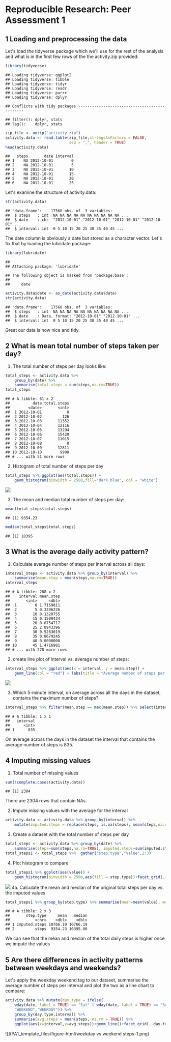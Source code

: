 # Reproducible Research: Peer Assessment 1



## 1 Loading and preprocessing the data

Let's load the tidyverse package which we'll use for the rest of the analysis
and what is in the first few rows of the the activity.zip provided:


```r
library(tidyverse)
```

```
## Loading tidyverse: ggplot2
## Loading tidyverse: tibble
## Loading tidyverse: tidyr
## Loading tidyverse: readr
## Loading tidyverse: purrr
## Loading tidyverse: dplyr
```

```
## Conflicts with tidy packages ----------------------------------------------
```

```
## filter(): dplyr, stats
## lag():    dplyr, stats
```

```r
zip_file <- unzip("activity.zip")
activity.data <- read.table(zip_file,stringsAsFactors = FALSE, 
                            sep = ",", header = TRUE)
head(activity.data)
```

```
##   steps       date interval
## 1    NA 2012-10-01        0
## 2    NA 2012-10-01        5
## 3    NA 2012-10-01       10
## 4    NA 2012-10-01       15
## 5    NA 2012-10-01       20
## 6    NA 2012-10-01       25
```

Let's examine the structure of activity.data:


```r
str(activity.data)
```

```
## 'data.frame':	17568 obs. of  3 variables:
##  $ steps   : int  NA NA NA NA NA NA NA NA NA NA ...
##  $ date    : chr  "2012-10-01" "2012-10-01" "2012-10-01" "2012-10-01" ...
##  $ interval: int  0 5 10 15 20 25 30 35 40 45 ...
```

The date column is obviously a date but stored as a character vector. Let's fix
that by loading the lubridate package:


```r
library(lubridate)
```

```
## 
## Attaching package: 'lubridate'
```

```
## The following object is masked from 'package:base':
## 
##     date
```

```r
activity.data$date <- as_date(activity.data$date)
str(activity.data)
```

```
## 'data.frame':	17568 obs. of  3 variables:
##  $ steps   : int  NA NA NA NA NA NA NA NA NA NA ...
##  $ date    : Date, format: "2012-10-01" "2012-10-01" ...
##  $ interval: int  0 5 10 15 20 25 30 35 40 45 ...
```

Great our data is now nice and tidy.

## 2 What is mean total number of steps taken per day?

1. The total number of steps per day looks like:

```r
total_steps <- activity.data %>% 
    group_by(date) %>% 
    summarise(total.steps = sum(steps,na.rm=TRUE))
total_steps
```

```
## # A tibble: 61 x 2
##          date total.steps
##        <date>       <int>
##  1 2012-10-01           0
##  2 2012-10-02         126
##  3 2012-10-03       11352
##  4 2012-10-04       12116
##  5 2012-10-05       13294
##  6 2012-10-06       15420
##  7 2012-10-07       11015
##  8 2012-10-08           0
##  9 2012-10-09       12811
## 10 2012-10-10        9900
## # ... with 51 more rows
```

2. Histogram of total number of steps per day

```r
total_steps %>% ggplot(aes(total.steps)) + 
    geom_histogram(binwidth = 2500,fill="dark blue", col = "white")
```

![](PA1_template_files/figure-html/histogram-1.png)<!-- -->

3. The mean and median total number of steps per day:

```r
mean(total_steps$total.steps)
```

```
## [1] 9354.23
```

```r
median(total_steps$total.steps)
```

```
## [1] 10395
```

## 3 What is the average daily activity pattern?

1. Calculate average number of steps per interval across all days:


```r
interval_steps <- activity.data %>% group_by(interval) %>% 
    summarise(mean.step = mean(steps,na.rm=TRUE))
interval_steps
```

```
## # A tibble: 288 x 2
##    interval mean.step
##       <int>     <dbl>
##  1        0 1.7169811
##  2        5 0.3396226
##  3       10 0.1320755
##  4       15 0.1509434
##  5       20 0.0754717
##  6       25 2.0943396
##  7       30 0.5283019
##  8       35 0.8679245
##  9       40 0.0000000
## 10       45 1.4716981
## # ... with 278 more rows
```

2. create line plot of interval vs. average number of steps:

```r
interval_steps %>% ggplot(aes(x = interval, y = mean.step)) +
    geom_line(col = "red") + labs(title = "Average number of steps per day by interval")
```

![](PA1_template_files/figure-html/plot-1.png)<!-- -->

3. Which 5-minute interval, on average across all the days in the dataset, 
contains the maximum number of steps?


```r
interval_steps %>% filter(mean.step == max(mean.step)) %>% select(interval)
```

```
## # A tibble: 1 x 1
##   interval
##      <int>
## 1      835
```
On average across the days in the dataset the interval that contains the average
number of steps is 835.

## 4 Imputing missing values

1. Total number of missing values


```r
sum(!complete.cases(activity.data))
```

```
## [1] 2304
```
There are 2304 rows that contain NAs.

2. Impute missing values with the average for the interval


```r
activity.data <- activity.data %>% group_by(interval) %>% 
    mutate(imputed.steps = replace(steps, is.na(steps), mean(steps,na.rm=TRUE)))
```

3. Create a dataset with the total number of steps per day


```r
total_steps <- activity.data %>% group_by(date) %>% 
    summarise(steps=sum(steps,na.rm=TRUE), imputed.steps=sum(imputed.steps)) 
total_steps1 <- total_steps %>%  gather("step.type","value",2:3)
```

4. Plot histogram to compare

```r
total_steps1 %>% ggplot(aes(value)) + 
    geom_histogram(binwidth = 2500,aes(fill = step.type))+facet_grid(.~step.type)
```

![](PA1_template_files/figure-html/histogram2-1.png)<!-- -->
4a. Calculate the mean and median of the original total steps per day vs. the imputed values

```r
total_steps1 %>% group_by(step.type) %>% summarise(mean=mean(value), median=median(value))
```

```
## # A tibble: 2 x 3
##       step.type     mean   median
##           <chr>    <dbl>    <dbl>
## 1 imputed.steps 10766.19 10766.19
## 2         steps  9354.23 10395.00
```
We can see that the mean and median of the total daily steps is higher once we impute the values

## 5 Are there differences in activity patterns between weekdays and weekends?

Let's apply the weekday weekend tag to our dataset, summarise the average number of steps per interval
and plot the two as a line chart to compare:

```r
activity.data %>% mutate(day.type = ifelse(
    wday(date, label = TRUE) == "Sat" | wday(date, label = TRUE) == "Sun",
    "WEEKEND","WEEKDAY")) %>% 
    group_by(day.type,interval) %>% 
    summarise(avg.steps = mean(steps, na.rm = TRUE)) %>% 
    ggplot(aes(x=interval,y=avg.steps))+geom_line()+facet_grid(.~day.type)
```

![](PA1_template_files/figure-html/weekday vs weekend steps-1.png)<!-- -->
